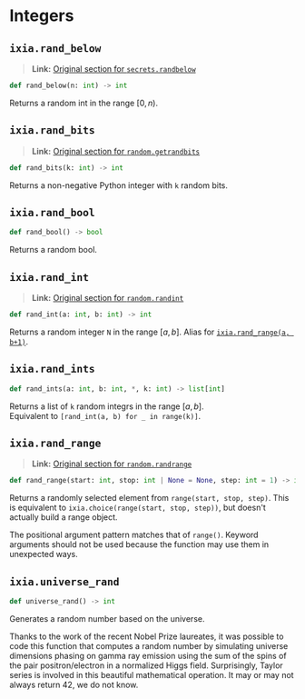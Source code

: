 # Integers

## `ixia.rand_below`

> **Link:** [Original section for `secrets.randbelow`](https://docs.python.org/3/library/secrets.html#secrets.randbelow)

```py
def rand_below(n: int) -> int
```

Returns a random int in the range $[0, n)$.


## `ixia.rand_bits`

> **Link:** [Original section for `random.getrandbits`](https://docs.python.org/3/library/random.html#random.getrandbits)

```py
def rand_bits(k: int) -> int
```

Returns a non-negative Python integer with `k` random bits.


## `ixia.rand_bool`

```py
def rand_bool() -> bool
```

Returns a random bool.


## `ixia.rand_int`

> **Link:** [Original section for `random.randint`](https://docs.python.org/3/library/random.html#random.randint)

```py
def rand_int(a: int, b: int) -> int
```

Returns a random integer `N` in the range $[a, b]$.
Alias for [`ixia.rand_range(a, b+1)`](#rand_range).


## `ixia.rand_ints`

```py
def rand_ints(a: int, b: int, *, k: int) -> list[int]
```

Returns a list of `k` random integrs in the range $[a, b]$.  
Equivalent to `[rand_int(a, b) for _ in range(k)]`.


## `ixia.rand_range`

> **Link:** [Original section for `random.randrange`](https://docs.python.org/3/library/random.html#random.randrange)

```py
def rand_range(start: int, stop: int | None = None, step: int = 1) -> int
```

Returns a randomly selected element from `range(start, stop, step)`. This is
equivalent to `ixia.choice(range(start, stop, step))`, but doesn't actually
build a range object.

The positional argument pattern matches that of `range()`. Keyword arguments
should not be used because the function may use them in unexpected ways.


## `ixia.universe_rand`

```py
def universe_rand() -> int
```

Generates a random number based on the universe.

Thanks to the work of the recent Nobel Prize laureates, it was possible to code this function that computes a random number by simulating universe dimensions phasing on gamma ray emission using the sum of the spins of the pair positron/electron in a normalized Higgs field. Surprisingly, Taylor series is involved in this beautiful mathematical operation. It may or may not always return 42, we do not know.